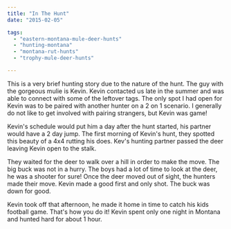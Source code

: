 ```yaml
---
title: "In The Hunt"
date: "2015-02-05"

tags: 
  - "eastern-montana-mule-deer-hunts"
  - "hunting-montana"
  - "montana-rut-hunts"
  - "trophy-mule-deer-hunts"

---
```


This is a very brief hunting story due to the nature of the hunt. The guy with the gorgeous mulie is Kevin. Kevin contacted us late in the summer and was able to connect with some of the leftover tags. The only spot I had open for Kevin was to be paired with another hunter on a 2 on 1 scenario. I generally do not like to get involved with pairing strangers, but Kevin was game!

Kevin's schedule would put him a day after the hunt started, his partner would have a 2 day jump. The first morning of Kevin's hunt, they spotted this beauty of a 4x4 rutting his does. Kev's hunting partner passed the deer leaving Kevin open to the stalk.

They waited for the deer to walk over a hill in order to make the move. The big buck was not in a hurry. The boys had a lot of time to look at the deer, he was a shooter for sure! Once the deer moved out of sight, the hunters made their move. Kevin made a good first and only shot. The buck was down for good.

Kevin took off that afternoon, he made it home in time to catch his kids football game. That's how you do it! Kevin spent only one night in Montana and hunted hard for about 1 hour.
